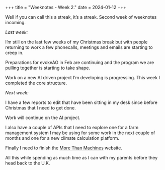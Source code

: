 +++
title = "Weeknotes - Week 2."
date = 2024-01-12
+++

Well if you can call this a streak, it’s a streak. Second week of weeknotes incoming. 

*Last week:*

I’m still on the last few weeks of my Christmas break but with people returning to work a few phonecalls, meetings and emails are starting to creep in. 

Preparations for evokeAG in Feb are continuing and the program we are pulling together is starting to take shape. 

Work on a new AI driven project I’m developing is progressing. This week I completed the core structure. 

*Next week:*

I have a few reports to edit that have been sitting in my desk since before Christmas that I need to get done. 

Work will continue on the AI project. 

I also have a couple of APIs that I need to explore one for a farm management system I may be using for some work in the next couple of months and one for a new climate calculation platform. 

Finally I need to finish the [More Than Machines](http://www.morethanmachines.com) website. 

All this while spending as much time as I can with my parents before they head back to the U.K. 